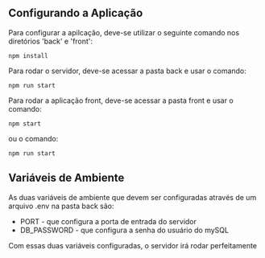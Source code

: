 ## Configurando a Aplicação

Para configurar a apilcação, deve-se utilizar o seguinte comando nos diretórios 'back' e 'front':

`npm install`

Para rodar o servidor, deve-se acessar a pasta back e usar o comando:

`npm run start`

Para rodar a aplicação front, deve-se acessar a pasta front e usar o comando:

`npm start`

ou o comando:

`npm run start`


## Variáveis de Ambiente

As duas variáveis de ambiente que devem ser configuradas através de um arquivo .env na pasta back são:

- PORT - que configura a porta de entrada do servidor
- DB_PASSWORD - que configura a senha do usuário do mySQL

Com essas duas variáveis configuradas, o servidor irá rodar perfeitamente


